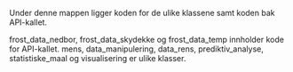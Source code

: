 

Under denne mappen ligger koden for de ulike klassene samt koden bak API-kallet. 

frost_data_nedbor, frost_data_skydekke og frost_data_temp innholder kode for API-kallet. mens, data_manipulering, data_rens, prediktiv_analyse, statistiske_maal og visualisering er ulike klasser. 